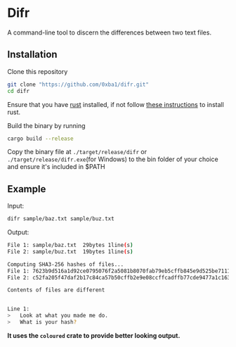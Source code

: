# Difr
A command-line tool to discern the differences between two text files.

## Installation
Clone this repository
```sh
git clone "https://github.com/0xba1/difr.git"
cd difr
```
Ensure that you have [rust](https://www.rust-lang.org/) installed, if not follow [these instructions](https://www.rust-lang.org/tools/install) to install rust.

Build the binary by running
```sh
cargo build --release
```

Copy the binary file at `./target/release/difr` or `./target/release/difr.exe`(for Windows) to the bin folder of your choice and ensure it's included in $PATH

## Example
Input:
```sh
difr sample/baz.txt sample/buz.txt
```
Output:
```sh
File 1:	sample/baz.txt	29bytes	1line(s)
File 2:	sample/buz.txt	19bytes	1line(s)

Computing SHA3-256 hashes of files...
File 1:	7623b9d516a1d92ce0795076f2a5081b8070fab79eb5cffb845e9d525be7111d
File 2:	c52fa205f47daf2b17c84ca57b50cffb2e9e08ccffcadffb77cde9477a1c1634

Contents of files are different


Line 1:
>	Look at what you made me do.
>	What is your hash?

```

 **It uses the `coloured` crate to provide better looking output.**
